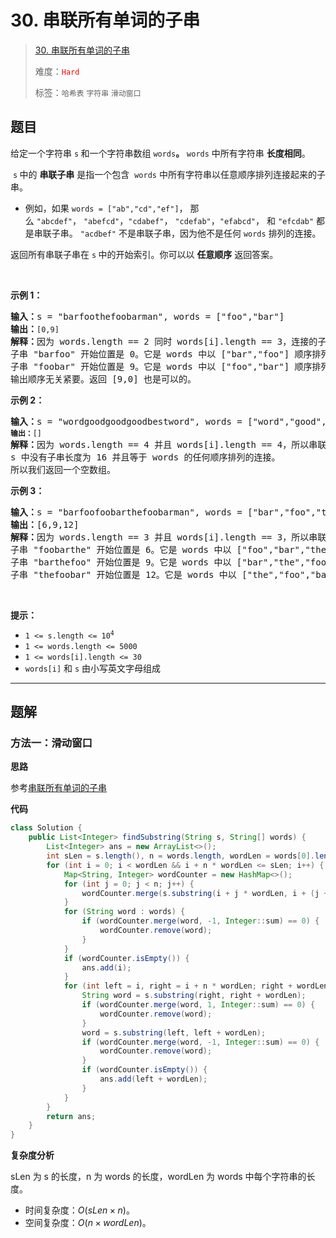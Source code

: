 # 30. 串联所有单词的子串

> [30. 串联所有单词的子串](https://leetcode.cn/problems/substring-with-concatenation-of-all-words/)
>
> 难度：<font color=red>`Hard`</font>
>
> 标签：`哈希表` `字符串` `滑动窗口`

## 题目

<p>给定一个字符串&nbsp;<code>s</code><strong>&nbsp;</strong>和一个字符串数组&nbsp;<code>words</code><strong>。</strong>&nbsp;<code>words</code>&nbsp;中所有字符串 <strong>长度相同</strong>。</p>

<p>&nbsp;<code>s</code><strong>&nbsp;</strong>中的 <strong>串联子串</strong> 是指一个包含&nbsp;&nbsp;<code>words</code>&nbsp;中所有字符串以任意顺序排列连接起来的子串。</p>

<ul>
	<li>例如，如果&nbsp;<code>words = ["ab","cd","ef"]</code>， 那么&nbsp;<code>"abcdef"</code>，&nbsp;<code>"abefcd"</code>，<code>"cdabef"</code>，&nbsp;<code>"cdefab"</code>，<code>"efabcd"</code>， 和&nbsp;<code>"efcdab"</code> 都是串联子串。&nbsp;<code>"acdbef"</code> 不是串联子串，因为他不是任何&nbsp;<code>words</code>&nbsp;排列的连接。</li>
</ul>

<p>返回所有串联子串在&nbsp;<code>s</code><strong>&nbsp;</strong>中的开始索引。你可以以 <strong>任意顺序</strong> 返回答案。</p>

<p>&nbsp;</p>

<p><strong>示例 1：</strong></p>

<pre>
<strong>输入：</strong>s = "barfoothefoobarman", words = ["foo","bar"]
<strong>输出：</strong><code>[0,9]</code>
<strong>解释：</strong>因为 words.length == 2 同时 words[i].length == 3，连接的子字符串的长度必须为 6。
子串 "barfoo" 开始位置是 0。它是 words 中以 ["bar","foo"] 顺序排列的连接。
子串 "foobar" 开始位置是 9。它是 words 中以 ["foo","bar"] 顺序排列的连接。
输出顺序无关紧要。返回 [9,0] 也是可以的。
</pre>

<p><strong>示例 2：</strong></p>

<pre>
<strong>输入：</strong>s = "wordgoodgoodgoodbestword", words = ["word","good","best","word"]
<code><strong>输出：</strong>[]</code>
<strong>解释：</strong>因为<strong> </strong>words.length == 4 并且 words[i].length == 4，所以串联子串的长度必须为 16。
s 中没有子串长度为 16 并且等于 words 的任何顺序排列的连接。
所以我们返回一个空数组。
</pre>

<p><strong>示例 3：</strong></p>

<pre>
<strong>输入：</strong>s = "barfoofoobarthefoobarman", words = ["bar","foo","the"]
<strong>输出：</strong>[6,9,12]
<strong>解释：</strong>因为 words.length == 3 并且 words[i].length == 3，所以串联子串的长度必须为 9。
子串 "foobarthe" 开始位置是 6。它是 words 中以 ["foo","bar","the"] 顺序排列的连接。
子串 "barthefoo" 开始位置是 9。它是 words 中以 ["bar","the","foo"] 顺序排列的连接。
子串 "thefoobar" 开始位置是 12。它是 words 中以 ["the","foo","bar"] 顺序排列的连接。</pre>

<p>&nbsp;</p>

<p><strong>提示：</strong></p>

<ul>
	<li><code>1 &lt;= s.length &lt;= 10<sup>4</sup></code></li>
	<li><code>1 &lt;= words.length &lt;= 5000</code></li>
	<li><code>1 &lt;= words[i].length &lt;= 30</code></li>
	<li><code>words[i]</code>&nbsp;和&nbsp;<code>s</code> 由小写英文字母组成</li>
</ul>


--------------------

## 题解

### 方法一：滑动窗口

**思路**

参考[串联所有单词的子串](https://leetcode.cn/problems/substring-with-concatenation-of-all-words/solutions/1616997/chuan-lian-suo-you-dan-ci-de-zi-chuan-by-244a)

**代码**

```java
class Solution {
    public List<Integer> findSubstring(String s, String[] words) {
        List<Integer> ans = new ArrayList<>();
        int sLen = s.length(), n = words.length, wordLen = words[0].length();
        for (int i = 0; i < wordLen && i + n * wordLen <= sLen; i++) {
            Map<String, Integer> wordCounter = new HashMap<>();
            for (int j = 0; j < n; j++) {
                wordCounter.merge(s.substring(i + j * wordLen, i + (j + 1) * wordLen), 1, Integer::sum);
            }
            for (String word : words) {
                if (wordCounter.merge(word, -1, Integer::sum) == 0) {
                    wordCounter.remove(word);
                }
            }
            if (wordCounter.isEmpty()) {
                ans.add(i);
            }
            for (int left = i, right = i + n * wordLen; right + wordLen <= sLen; left += wordLen, right += wordLen) {
                String word = s.substring(right, right + wordLen);
                if (wordCounter.merge(word, 1, Integer::sum) == 0) {
                    wordCounter.remove(word);
                }
                word = s.substring(left, left + wordLen);
                if (wordCounter.merge(word, -1, Integer::sum) == 0) {
                    wordCounter.remove(word);
                }
                if (wordCounter.isEmpty()) {
                    ans.add(left + wordLen);
                }
            }
        }
        return ans;
    }
}
```

**复杂度分析**

sLen 为 s 的长度，n 为 words 的长度，wordLen 为 words 中每个字符串的长度。

- 时间复杂度：$O(sLen \times n)$。
- 空间复杂度：$O(n \times wordLen)$。
